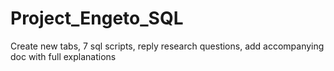 # Project_Engeto_SQL
Create new tabs, 7 sql scripts, reply research questions, add accompanying doc with full explanations
